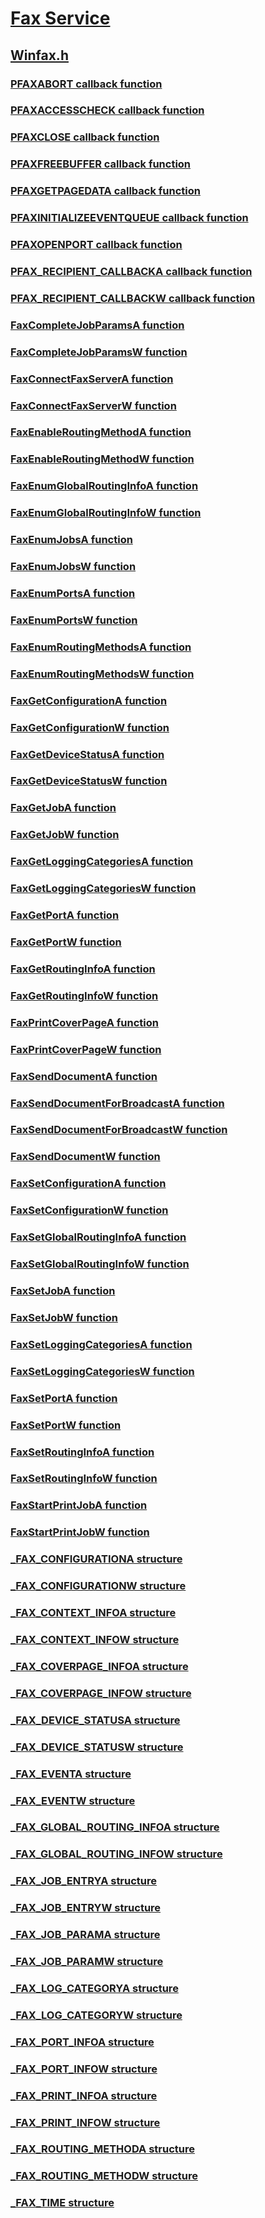 # [Fax Service](../_fax/index.md)
## [Winfax.h](index.md)
### [PFAXABORT callback function](../winfax/nc-winfax-pfaxabort.md)
### [PFAXACCESSCHECK callback function](../winfax/nc-winfax-pfaxaccesscheck.md)
### [PFAXCLOSE callback function](../winfax/nc-winfax-pfaxclose.md)
### [PFAXFREEBUFFER callback function](../winfax/nc-winfax-pfaxfreebuffer.md)
### [PFAXGETPAGEDATA callback function](../winfax/nc-winfax-pfaxgetpagedata.md)
### [PFAXINITIALIZEEVENTQUEUE callback function](../winfax/nc-winfax-pfaxinitializeeventqueue.md)
### [PFAXOPENPORT callback function](../winfax/nc-winfax-pfaxopenport.md)
### [PFAX_RECIPIENT_CALLBACKA callback function](../winfax/nc-winfax-pfax_recipient_callbacka.md)
### [PFAX_RECIPIENT_CALLBACKW callback function](../winfax/nc-winfax-pfax_recipient_callbackw.md)
### [FaxCompleteJobParamsA function](../winfax/nf-winfax-faxcompletejobparamsa.md)
### [FaxCompleteJobParamsW function](../winfax/nf-winfax-faxcompletejobparamsw.md)
### [FaxConnectFaxServerA function](../winfax/nf-winfax-faxconnectfaxservera.md)
### [FaxConnectFaxServerW function](../winfax/nf-winfax-faxconnectfaxserverw.md)
### [FaxEnableRoutingMethodA function](../winfax/nf-winfax-faxenableroutingmethoda.md)
### [FaxEnableRoutingMethodW function](../winfax/nf-winfax-faxenableroutingmethodw.md)
### [FaxEnumGlobalRoutingInfoA function](../winfax/nf-winfax-faxenumglobalroutinginfoa.md)
### [FaxEnumGlobalRoutingInfoW function](../winfax/nf-winfax-faxenumglobalroutinginfow.md)
### [FaxEnumJobsA function](../winfax/nf-winfax-faxenumjobsa.md)
### [FaxEnumJobsW function](../winfax/nf-winfax-faxenumjobsw.md)
### [FaxEnumPortsA function](../winfax/nf-winfax-faxenumportsa.md)
### [FaxEnumPortsW function](../winfax/nf-winfax-faxenumportsw.md)
### [FaxEnumRoutingMethodsA function](../winfax/nf-winfax-faxenumroutingmethodsa.md)
### [FaxEnumRoutingMethodsW function](../winfax/nf-winfax-faxenumroutingmethodsw.md)
### [FaxGetConfigurationA function](../winfax/nf-winfax-faxgetconfigurationa.md)
### [FaxGetConfigurationW function](../winfax/nf-winfax-faxgetconfigurationw.md)
### [FaxGetDeviceStatusA function](../winfax/nf-winfax-faxgetdevicestatusa.md)
### [FaxGetDeviceStatusW function](../winfax/nf-winfax-faxgetdevicestatusw.md)
### [FaxGetJobA function](../winfax/nf-winfax-faxgetjoba.md)
### [FaxGetJobW function](../winfax/nf-winfax-faxgetjobw.md)
### [FaxGetLoggingCategoriesA function](../winfax/nf-winfax-faxgetloggingcategoriesa.md)
### [FaxGetLoggingCategoriesW function](../winfax/nf-winfax-faxgetloggingcategoriesw.md)
### [FaxGetPortA function](../winfax/nf-winfax-faxgetporta.md)
### [FaxGetPortW function](../winfax/nf-winfax-faxgetportw.md)
### [FaxGetRoutingInfoA function](../winfax/nf-winfax-faxgetroutinginfoa.md)
### [FaxGetRoutingInfoW function](../winfax/nf-winfax-faxgetroutinginfow.md)
### [FaxPrintCoverPageA function](../winfax/nf-winfax-faxprintcoverpagea.md)
### [FaxPrintCoverPageW function](../winfax/nf-winfax-faxprintcoverpagew.md)
### [FaxSendDocumentA function](../winfax/nf-winfax-faxsenddocumenta.md)
### [FaxSendDocumentForBroadcastA function](../winfax/nf-winfax-faxsenddocumentforbroadcasta.md)
### [FaxSendDocumentForBroadcastW function](../winfax/nf-winfax-faxsenddocumentforbroadcastw.md)
### [FaxSendDocumentW function](../winfax/nf-winfax-faxsenddocumentw.md)
### [FaxSetConfigurationA function](../winfax/nf-winfax-faxsetconfigurationa.md)
### [FaxSetConfigurationW function](../winfax/nf-winfax-faxsetconfigurationw.md)
### [FaxSetGlobalRoutingInfoA function](../winfax/nf-winfax-faxsetglobalroutinginfoa.md)
### [FaxSetGlobalRoutingInfoW function](../winfax/nf-winfax-faxsetglobalroutinginfow.md)
### [FaxSetJobA function](../winfax/nf-winfax-faxsetjoba.md)
### [FaxSetJobW function](../winfax/nf-winfax-faxsetjobw.md)
### [FaxSetLoggingCategoriesA function](../winfax/nf-winfax-faxsetloggingcategoriesa.md)
### [FaxSetLoggingCategoriesW function](../winfax/nf-winfax-faxsetloggingcategoriesw.md)
### [FaxSetPortA function](../winfax/nf-winfax-faxsetporta.md)
### [FaxSetPortW function](../winfax/nf-winfax-faxsetportw.md)
### [FaxSetRoutingInfoA function](../winfax/nf-winfax-faxsetroutinginfoa.md)
### [FaxSetRoutingInfoW function](../winfax/nf-winfax-faxsetroutinginfow.md)
### [FaxStartPrintJobA function](../winfax/nf-winfax-faxstartprintjoba.md)
### [FaxStartPrintJobW function](../winfax/nf-winfax-faxstartprintjobw.md)
### [_FAX_CONFIGURATIONA structure](../winfax/ns-winfax-_fax_configurationa.md)
### [_FAX_CONFIGURATIONW structure](../winfax/ns-winfax-_fax_configurationw.md)
### [_FAX_CONTEXT_INFOA structure](../winfax/ns-winfax-_fax_context_infoa.md)
### [_FAX_CONTEXT_INFOW structure](../winfax/ns-winfax-_fax_context_infow.md)
### [_FAX_COVERPAGE_INFOA structure](../winfax/ns-winfax-_fax_coverpage_infoa.md)
### [_FAX_COVERPAGE_INFOW structure](../winfax/ns-winfax-_fax_coverpage_infow.md)
### [_FAX_DEVICE_STATUSA structure](../winfax/ns-winfax-_fax_device_statusa.md)
### [_FAX_DEVICE_STATUSW structure](../winfax/ns-winfax-_fax_device_statusw.md)
### [_FAX_EVENTA structure](../winfax/ns-winfax-_fax_eventa.md)
### [_FAX_EVENTW structure](../winfax/ns-winfax-_fax_eventw.md)
### [_FAX_GLOBAL_ROUTING_INFOA structure](../winfax/ns-winfax-_fax_global_routing_infoa.md)
### [_FAX_GLOBAL_ROUTING_INFOW structure](../winfax/ns-winfax-_fax_global_routing_infow.md)
### [_FAX_JOB_ENTRYA structure](../winfax/ns-winfax-_fax_job_entrya.md)
### [_FAX_JOB_ENTRYW structure](../winfax/ns-winfax-_fax_job_entryw.md)
### [_FAX_JOB_PARAMA structure](../winfax/ns-winfax-_fax_job_parama.md)
### [_FAX_JOB_PARAMW structure](../winfax/ns-winfax-_fax_job_paramw.md)
### [_FAX_LOG_CATEGORYA structure](../winfax/ns-winfax-_fax_log_categorya.md)
### [_FAX_LOG_CATEGORYW structure](../winfax/ns-winfax-_fax_log_categoryw.md)
### [_FAX_PORT_INFOA structure](../winfax/ns-winfax-_fax_port_infoa.md)
### [_FAX_PORT_INFOW structure](../winfax/ns-winfax-_fax_port_infow.md)
### [_FAX_PRINT_INFOA structure](../winfax/ns-winfax-_fax_print_infoa.md)
### [_FAX_PRINT_INFOW structure](../winfax/ns-winfax-_fax_print_infow.md)
### [_FAX_ROUTING_METHODA structure](../winfax/ns-winfax-_fax_routing_methoda.md)
### [_FAX_ROUTING_METHODW structure](../winfax/ns-winfax-_fax_routing_methodw.md)
### [_FAX_TIME structure](../winfax/ns-winfax-_fax_time.md)
